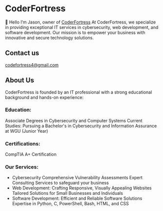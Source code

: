 # CoderFortress
👋 Hello I’m Jason, owner of [CoderFortress](https://sites.google.com/view/coderfortress/home) At CoderFortress, we specialize in providing exceptional IT services in cybersecurity, web development, and software development. Our mission is to empower your business with innovative and secure technology solutions.

## Contact us

codefortress4@gmail.com
  
## About Us
CoderFortress is founded by an IT professional with a strong educational background and hands-on experience:

### Education: 
Associate Degrees in Cybersecurity and Computer Systems
Current Studies: Pursuing a Bachelor's in Cybersecurity and Information Assurance at WGU (Junior Year)

### Certifications: 
CompTIA A+ Certification

### Our Services:
- Cybersecurity
  Comprehensive Vulnerability Assessments
  Expert Consulting Services to safeguard your business
- Web Development:
  Crafting Responsive, Visually Appealing Websites
  Tailored Solutions for Small Businesses and Individuals
- Software Development:
  Efficient and Reliable Software Solutions
  Expertise in Python, C, PowerShell, Bash, HTML, and CSS

<!---
jmb-ops/jmb-ops is a ✨ special ✨ repository because its `README.md` (this file) appears on your GitHub profile.
You can click the Preview link to take a look at your changes.
--->
